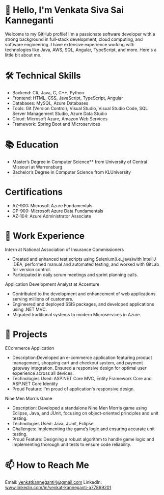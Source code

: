 # 👋 Hello, I'm Venkata Siva Sai Kanneganti

Welcome to my GitHub profile! I'm a passionate software developer with a strong background in full-stack development, cloud computing, and software engineering. I have extensive experience working with technologies like Java, AWS, SQL, Angular, TypeScript, and more. Here's a little bit about me.

# 🛠 Technical Skills
- Backend: C#, Java, C, C++, Python
- Frontend: HTML, CSS, JavaScript, TypeScript, Angular
- Databases: MySQL, Azure Databases
- Tools: Git (Version Control), Visual Studio, Visual Studio Code, SQL Server Management Studio, Azure Data Studio
- Cloud: Microsoft Azure, Amazon Web Services
- Framework: Spring Boot and Microservices

# 📚 Education
- Master’s Degree in Computer Science** from University of Central Missouri at Warrensburg
- Bachelor’s Degree in Computer Science from KLUniversity

# Certifications
- AZ-900: Microsoft Azure Fundamentals
- DP-900: Microsoft Azure Data Fundamentals
- AZ-104: Azure Administrator Associate


# 💼 Work Experience

Intern at National Association of Insurance Commissioners

- Created and enhanced test scripts using Selenium(i.e.,java)with IntelliJ IDEA, performed manual and automated testing, and worked with GitLab for version control.
- Participated in daily scrum meetings and sprint planning calls.

Application Development Analyst at Accenture

- Contributed to the development and enhancement of web applications serving millions of customers.
- Engineered and deployed SSIS packages, and developed applications using .NET MVC.
- Migrated traditional systems to modern Microservices in Azure.

# 🚀 Projects

ECommerce Application
- Description:Developed an e-commerce application featuring product management, shopping cart and checkout system, and payment gateway integration. Ensured a responsive design for optimal user experience across all devices.
- Technologies Used: ASP.NET Core MVC, Entity Framework Core and ASP.NET Core Identity
- Proud Feature: I'm proud of application's responsive design.

Nine Men Morris Game
- Description: Developed a standalone Nine Men Morris game using Eclipse, Java, and JUnit, focusing on object-oriented principles and unit testing.
- Technologies Used: Java, JUnit, Eclipse
- Challenges: Implementing the game’s logic and ensuring accurate unit testing.
- Proud Feature: Designing a robust algorithm to handle game logic and implementing thorough unit tests to ensure code reliability.

# 📫 How to Reach Me

Email: venkatkanneganti4@gmail.com
LinkedIn: www.linkedin.com/in/venkat-kanneganti-a77899201
